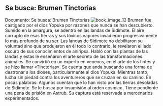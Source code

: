 ## Se busca: Brumen Tinctorias
Documento: Se busca: Brumen Tinctorias
![book_image_13](https://media.discordapp.net/attachments/1105643336989159555/1105647602449522688/13.jpg)
Brumen fue castigado por el dios Yopuka por razones que nunca se han descubierto. Sumido en la amargura, se adentró en las landas de Sidimote. El aire corrupto de esas tierras y sus tóxicos vapores invadieron progresivamente lo más profundo de su ser. Las landas de Sidimote no debilitaron su voluntad sino que produjeron en él todo lo contrario, le revelaron el lado oscuro de sus conocimientos de aniripsa.
Habló con las plantas de las landas y estas le enseñaron el arte secreto de las transformaciones animales. Se convirtió en un experto en venenos, en el arte de los tintes y se hizo llamar «Tinctorias». Se cuenta que anda buscando una forma de destronar a los dioses, particularmente al dios Yopuka. Mientras tanto, lucha sin piedad contra los aventureros que se cruzan en su camino.
En pocas palabras:
Algunos cuentan que lo han visto por las tierras desoladas de Sidimote.
Se le busca por insumisión al orden cósmico.
Tiene pendiente una pena de prisión en Astrub.
Su captura está reservada a mercenarios experimentados.
